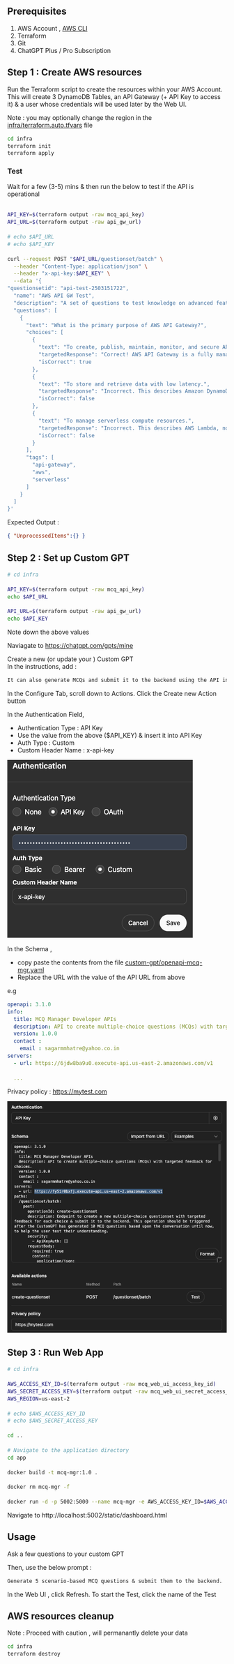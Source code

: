 
## Prerequisites

1. AWS Account ,  [AWS CLI](https://docs.aws.amazon.com/cli/latest/userguide/getting-started-install.html) 
2. Terraform 
3. Git 
4. ChatGPT Plus / Pro Subscription 

## Step 1 : Create AWS resources

Run the Terraform script to create the resources within your AWS Account.
This will create 3 DynamoDB Tables, an API Gateway (+ API Key to access it) & a user whose credentials will be used later by the Web UI.

Note : you may optionally change the region in the [infra/terraform.auto.tfvars](./infra/terraform.auto.tfvars) file 

```sh
cd infra
terraform init
terraform apply
```

### Test

Wait for a few (3-5) mins & then run the below to test if the API is operational

```sh

API_KEY=$(terraform output -raw mcq_api_key)
API_URL=$(terraform output -raw api_gw_url)

# echo $API_URL
# echo $API_KEY

curl --request POST "$API_URL/questionset/batch" \
  --header "Content-Type: application/json" \
  --header "x-api-key:$API_KEY" \
  --data '{
"questionsetid": "api-test-2503151722",
  "name": "AWS API GW Test",
  "description": "A set of questions to test knowledge on advanced features and use cases of AWS API Gateway.",
  "questions": [    
    {
      "text": "What is the primary purpose of AWS API Gateway?",
      "choices": [
        {
          "text": "To create, publish, maintain, monitor, and secure APIs at any scale.",
          "targetedResponse": "Correct! AWS API Gateway is a fully managed service that makes it easy to create and manage APIs.",
          "isCorrect": true
        },
        {
          "text": "To store and retrieve data with low latency.",
          "targetedResponse": "Incorrect. This describes Amazon DynamoDB, not API Gateway.",
          "isCorrect": false
        },
        {
          "text": "To manage serverless compute resources.",
          "targetedResponse": "Incorrect. This describes AWS Lambda, not API Gateway.",
          "isCorrect": false
        }
      ],
      "tags": [
        "api-gateway",
        "aws",
        "serverless"
      ]
    }
  ]
}'
```

Expected Output :

```json
{ "UnprocessedItems":{} }
```

## Step 2 : Set up Custom GPT 

```sh
# cd infra 

API_KEY=$(terraform output -raw mcq_api_key)
echo $API_URL

API_URL=$(terraform output -raw api_gw_url)
echo $API_KEY

```

Note down the above values 

Naviagate to https://chatgpt.com/gpts/mine

Create a new (or update your ) Custom GPT  
In the instructions, add : 

```txt
It can also generate MCQs and submit it to the backend using the API in the Actions
```

In the Configure Tab, scroll down to Actions. 
Click the Create new Action button

In the Authentication Field,   
- Authentication Type : API Key 
- Use the value from the above ($API_KEY) & insert it into API Key
- Auth Type : Custom 
- Custom Header Name : x-api-key

![](./images/auth.png)

In the Schema , 
- copy paste the contents from the file [custom-gpt/openapi-mcq-mgr.yaml](./custom-gpt/openapi-mcq-mgr.yaml)
- Replace the URL with the value of the API URL from above 

e.g

```yaml
openapi: 3.1.0
info:
  title: MCQ Manager Developer APIs
  description: API to create multiple-choice questions (MCQs) with targeted feedback for choices.
  version: 1.0.0
  contact :
    email : sagarmmhatre@yahoo.co.in
servers:
  - url: https://6jdw8ba9u0.execute-api.us-east-2.amazonaws.com/v1

  ...

```

Privacy policy : https://mytest.com

![](./images/openapi.png)

## Step 3 : Run Web App

```sh
# cd infra

AWS_ACCESS_KEY_ID=$(terraform output -raw mcq_web_ui_access_key_id)
AWS_SECRET_ACCESS_KEY=$(terraform output -raw mcq_web_ui_secret_access_key)
AWS_REGION=us-east-2

# echo $AWS_ACCESS_KEY_ID
# echo $AWS_SECRET_ACCESS_KEY

cd ..

# Navigate to the application directory
cd app

docker build -t mcq-mgr:1.0 .

docker rm mcq-mgr -f

docker run -d -p 5002:5000 --name mcq-mgr -e AWS_ACCESS_KEY_ID=$AWS_ACCESS_KEY_ID -e  AWS_SECRET_ACCESS_KEY=$AWS_SECRET_ACCESS_KEY -e AWS_REGION=$AWS_REGION mcq-mgr:1.0 

```

Navigate to http://localhost:5002/static/dashboard.html


## Usage

Ask a few questions to your custom GPT

Then, use the below prompt : 

```txt
Generate 5 scenario-based MCQ questions & submit them to the backend.
```

In the Web UI , click Refresh. To start the Test, click the name of the Test


## AWS resources cleanup 

Note : Proceed with caution , will permanantly delete your data

```sh
cd infra
terraform destroy
```